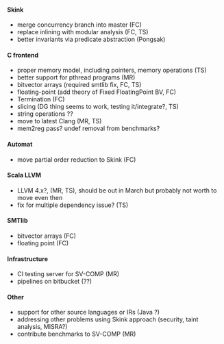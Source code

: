 #### Skink

* merge concurrency branch into master (FC)
* replace inlining with modular analysis (FC, TS)
* better invariants via predicate abstraction (Pongsak)

#### C frontend

* proper memory model, including pointers, memory operations (TS)
* better support for pthread programs (MR)
* bitvector arrays (required smtlib fix, FC, TS)
* floating-point (add theory of Fixed FloatingPoint BV, FC)
* Termination (FC)
* slicing (DG thing seems to work, testing it/integrate?, TS)
* string operations ??
* move to latest Clang (MR, TS)
* mem2reg pass? undef removal from benchmarks?

#### Automat

* move partial order reduction to Skink (FC)

#### Scala LLVM

* LLVM 4.x?, (MR, TS), should be out in March but probably not worth to move even then
* fix for multiple dependency issue? (TS)

#### SMTlib

* bitvector arrays (FC)
* floating point (FC)

#### Infrastructure

* CI testing server for SV-COMP (MR)
* pipelines on bitbucket (??)

#### Other

* support for other source languages or IRs (Java ?)
* addressing other problems using Skink approach (security, taint analysis, MISRA?)
* contribute benchmarks to SV-COMP (MR)

